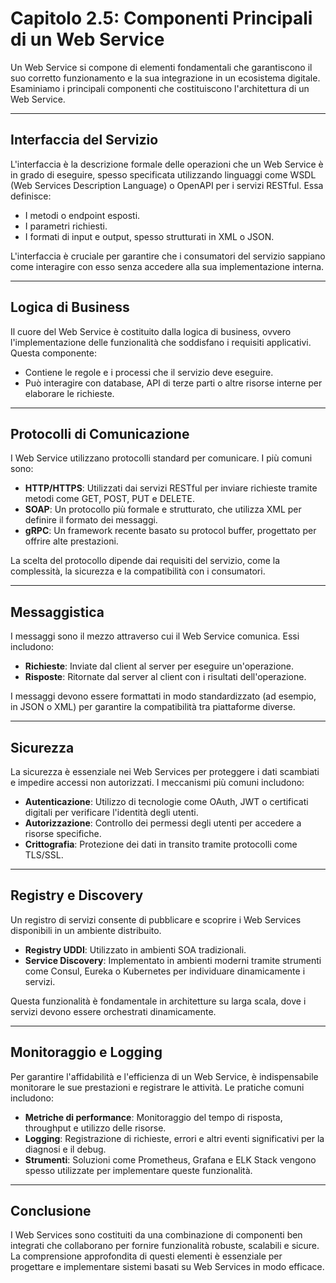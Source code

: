 # Capitolo 2.5: Componenti Principali di un Web Service

Un Web Service si compone di elementi fondamentali che garantiscono il suo corretto funzionamento e la sua integrazione in un ecosistema digitale. Esaminiamo i principali componenti che costituiscono l'architettura di un Web Service.

---

## Interfaccia del Servizio

L'interfaccia è la descrizione formale delle operazioni che un Web Service è in grado di eseguire, spesso specificata utilizzando linguaggi come WSDL (Web Services Description Language) o OpenAPI per i servizi RESTful. Essa definisce:
- I metodi o endpoint esposti.
- I parametri richiesti.
- I formati di input e output, spesso strutturati in XML o JSON.

L'interfaccia è cruciale per garantire che i consumatori del servizio sappiano come interagire con esso senza accedere alla sua implementazione interna.

---

## Logica di Business

Il cuore del Web Service è costituito dalla logica di business, ovvero l'implementazione delle funzionalità che soddisfano i requisiti applicativi. Questa componente:
- Contiene le regole e i processi che il servizio deve eseguire.
- Può interagire con database, API di terze parti o altre risorse interne per elaborare le richieste.

---

## Protocolli di Comunicazione

I Web Service utilizzano protocolli standard per comunicare. I più comuni sono:
- **HTTP/HTTPS**: Utilizzati dai servizi RESTful per inviare richieste tramite metodi come GET, POST, PUT e DELETE.
- **SOAP**: Un protocollo più formale e strutturato, che utilizza XML per definire il formato dei messaggi.
- **gRPC**: Un framework recente basato su protocol buffer, progettato per offrire alte prestazioni.

La scelta del protocollo dipende dai requisiti del servizio, come la complessità, la sicurezza e la compatibilità con i consumatori.

---

## Messaggistica

I messaggi sono il mezzo attraverso cui il Web Service comunica. Essi includono:
- **Richieste**: Inviate dal client al server per eseguire un'operazione.
- **Risposte**: Ritornate dal server al client con i risultati dell'operazione.

I messaggi devono essere formattati in modo standardizzato (ad esempio, in JSON o XML) per garantire la compatibilità tra piattaforme diverse.

---

## Sicurezza

La sicurezza è essenziale nei Web Services per proteggere i dati scambiati e impedire accessi non autorizzati. I meccanismi più comuni includono:
- **Autenticazione**: Utilizzo di tecnologie come OAuth, JWT o certificati digitali per verificare l'identità degli utenti.
- **Autorizzazione**: Controllo dei permessi degli utenti per accedere a risorse specifiche.
- **Crittografia**: Protezione dei dati in transito tramite protocolli come TLS/SSL.

---

## Registry e Discovery

Un registro di servizi consente di pubblicare e scoprire i Web Services disponibili in un ambiente distribuito.
- **Registry UDDI**: Utilizzato in ambienti SOA tradizionali.
- **Service Discovery**: Implementato in ambienti moderni tramite strumenti come Consul, Eureka o Kubernetes per individuare dinamicamente i servizi.

Questa funzionalità è fondamentale in architetture su larga scala, dove i servizi devono essere orchestrati dinamicamente.

---

## Monitoraggio e Logging

Per garantire l'affidabilità e l'efficienza di un Web Service, è indispensabile monitorare le sue prestazioni e registrare le attività. Le pratiche comuni includono:
- **Metriche di performance**: Monitoraggio del tempo di risposta, throughput e utilizzo delle risorse.
- **Logging**: Registrazione di richieste, errori e altri eventi significativi per la diagnosi e il debug.
- **Strumenti**: Soluzioni come Prometheus, Grafana e ELK Stack vengono spesso utilizzate per implementare queste funzionalità.

---

## Conclusione

I Web Services sono costituiti da una combinazione di componenti ben integrati che collaborano per fornire funzionalità robuste, scalabili e sicure. La comprensione approfondita di questi elementi è essenziale per progettare e implementare sistemi basati su Web Services in modo efficace.

